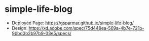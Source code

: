 # simple-life-blog
 - Deployed Page: https://gsparmar.github.io/simple-life-blog/
 - Design: https://xd.adobe.com/spec/75d448ea-569a-4b7e-721b-9bbd3b2b97b9-03e5/specs/
